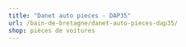 ```yaml
---
title: "Danet auto pieces - DAP35"
url: /bain-de-bretagne/danet-auto-pieces-dap35/
shop: pièces de voitures
---
```


